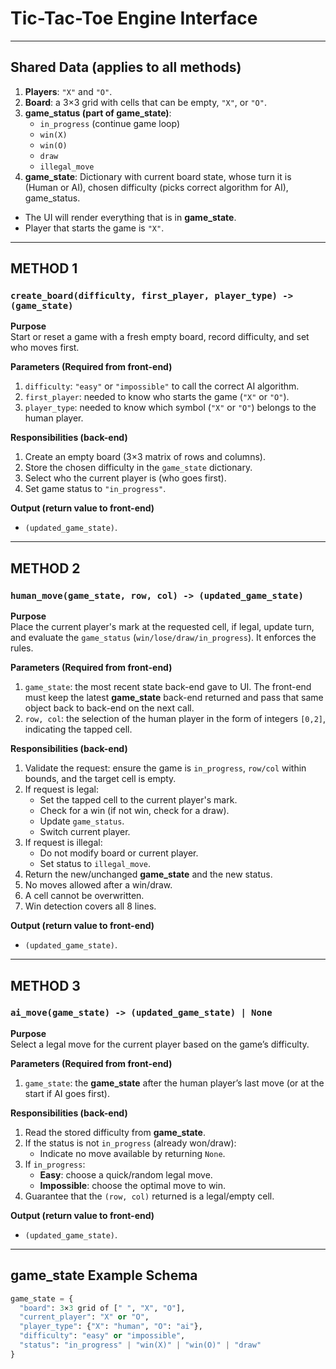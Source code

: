 # Tic-Tac-Toe Engine Interface

---

## Shared Data (applies to all methods)
1. **Players**: `"X"` and `"O"`.
2. **Board**: a 3×3 grid with cells that can be empty, `"X"`, or `"O"`.
3. **game_status (part of game_state)**:  
   - `in_progress` (continue game loop)  
   - `win(X)`  
   - `win(O)`  
   - `draw`  
   - `illegal_move`
4. **game_state**: Dictionary with current board state, whose turn it is (Human or AI), chosen difficulty (picks correct algorithm for AI), game_status.  

- The UI will render everything that is in **game_state**.
- Player that starts the game is `"X"`.

---

## METHOD 1  
### `create_board(difficulty, first_player, player_type) -> (game_state)`

**Purpose**  
Start or reset a game with a fresh empty board, record difficulty, and set who moves first.

**Parameters (Required from front-end)**  
1. `difficulty`: `"easy"` or `"impossible"` to call the correct AI algorithm.  
2. `first_player`: needed to know who starts the game (`"X"` or `"O"`).
3. `player_type`: needed to know which symbol (`"X"` or `"O"`) belongs to the human player.

**Responsibilities (back-end)**  
1. Create an empty board (3×3 matrix of rows and columns).  
2. Store the chosen difficulty in the `game_state` dictionary.  
3. Select who the current player is (who goes first). 
4. Set game status to `"in_progress"`.  

**Output (return value to front-end)**  
- `(updated_game_state)`.

---

## METHOD 2  
### `human_move(game_state, row, col) -> (updated_game_state)`

**Purpose**  
Place the current player's mark at the requested cell, if legal, update turn, and evaluate the `game_status` (`win/lose/draw/in_progress`). It enforces the rules.

**Parameters (Required from front-end)**  
1. `game_state`: the most recent state back-end gave to UI. The front-end must keep the latest **game_state** back-end returned and pass that same object back to back-end on the next call.  
2. `row, col`: the selection of the human player in the form of integers `[0,2]`, indicating the tapped cell.  

**Responsibilities (back-end)**  
1. Validate the request: ensure the game is `in_progress`, `row/col` within bounds, and the target cell is empty.  
2. If request is legal:  
   - Set the tapped cell to the current player's mark.  
   - Check for a win (if not win, check for a draw).  
   - Update `game_status`.  
   - Switch current player.  
3. If request is illegal:  
   - Do not modify board or current player.  
   - Set status to `illegal_move`.  
4. Return the new/unchanged **game_state** and the new status.  
5. No moves allowed after a win/draw.  
6. A cell cannot be overwritten.  
7. Win detection covers all 8 lines.  

**Output (return value to front-end)**  
- `(updated_game_state)`.

---

## METHOD 3  
### `ai_move(game_state) -> (updated_game_state) | None`

**Purpose**  
Select a legal move for the current player based on the game’s difficulty.

**Parameters (Required from front-end)**  
1. `game_state`: the **game_state** after the human player’s last move (or at the start if AI goes first).  

**Responsibilities (back-end)**  
1. Read the stored difficulty from **game_state**.  
2. If the status is not `in_progress` (already won/draw):  
   - Indicate no move available by returning `None`.  
3. If `in_progress`:  
   - **Easy**: choose a quick/random legal move.  
   - **Impossible**: choose the optimal move to win.  
4. Guarantee that the `(row, col)` returned is a legal/empty cell.  

**Output (return value to front-end)**  
- `(updated_game_state)`.

---

## game_state Example Schema

```python
game_state = {
  "board": 3×3 grid of [" ", "X", "O"],
  "current_player": "X" or "O",
  "player_type": {"X": "human", "O": "ai"},
  "difficulty": "easy" or "impossible",
  "status": "in_progress" | "win(X)" | "win(O)" | "draw"
}
